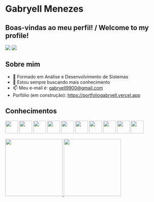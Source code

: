 # Gabryell Menezes
## Boas-vindas ao meu perfil! / Welcome to my profile!

<div>
<a href = "mailto:gabryell9900@gmail.com"><img src="https://img.shields.io/badge/Gmail-D14836?style=for-the-badge&logo=gmail&logoColor=white" target="_blank"></a>
<a href="https://br.linkedin.com/in/gabryell-menezes-372a781a1" target="_blank"><img src="https://img.shields.io/badge/-LinkedIn-%230077B5?style=for-the-badge&logo=linkedin&logoColor=white" target="_blank"></a>   
</div>

## Sobre mim

- 🌱 Formado em Análise e Desenvolvimento de Sistemas
- 🤔 Estou sempre buscando mais conhecimento
- 📫 Meu e-mail é: gabryell9900@gmail.com
- Porfólio (em construção): https://portfoliogabryell.vercel.app

## Conhecimentos
<img src="https://cdn.jsdelivr.net/gh/devicons/devicon/icons/html5/html5-original.svg" width="40" height="40"/> <img src="https://cdn.jsdelivr.net/gh/devicons/devicon/icons/css3/css3-original-wordmark.svg" width="40" height="40"/> <img src="https://cdn.jsdelivr.net/gh/devicons/devicon/icons/javascript/javascript-original.svg" width="40" height="40"/> <img src="https://cdn.jsdelivr.net/gh/devicons/devicon/icons/nodejs/nodejs-original.svg" width="40" height="40"/> <img src="https://cdn.jsdelivr.net/gh/devicons/devicon/icons/react/react-original.svg" width="40" height="40"/> <img src="https://cdn.jsdelivr.net/gh/devicons/devicon/icons/photoshop/photoshop-line.svg" width="40" height="40"/> <img src="https://cdn.jsdelivr.net/gh/devicons/devicon/icons/java/java-original.svg" width="40" height="40"/> <img src="https://cdn.jsdelivr.net/gh/devicons/devicon/icons/python/python-original.svg" width="40" height="40"/> <img src="https://cdn.jsdelivr.net/gh/devicons/devicon/icons/git/git-original.svg" width="40" height="40"/> <img src="https://www.iconsdb.com/icons/preview/white/github-11-xxl.png" width="40" height="40"/>

<div>
<a href="https://github.com/GabryellM">
<img height="180em" src="https://github-readme-stats.vercel.app/api/top-langs/?username=GabryellM&layout=compact&langs_count=7&theme=dracula"/>
<img height="180em" src="https://github-readme-stats.vercel.app/api?username=GabryellM&show_icons=true&theme=dracula&include_all_commits=true&count_private=true"/>
</div>

<!--
**GabryellM/GabryellM** is a ✨ _special_ ✨ repository because its `README.md` (this file) appears on your GitHub profile.

Here are some ideas to get you started:

- 🔭 I’m currently working on ...
- 🌱 I’m currently learning ...
- 👯 I’m looking to collaborate on ...
- 🤔 I’m looking for help with ...
- 💬 Ask me about ...
- 📫 How to reach me: ...
- 😄 Pronouns: ...
- ⚡ Fun fact: ...
-->
